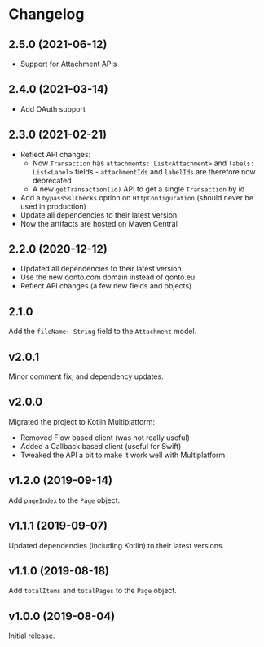 # Changelog

## 2.5.0 (2021-06-12)

- Support for Attachment APIs

## 2.4.0 (2021-03-14)

- Add OAuth support

## 2.3.0 (2021-02-21)

- Reflect API changes:
  - Now `Transaction` has `attachments: List<Attachment>` and `labels: List<Label>` fields - `attachmentIds`
    and `labelIds` are therefore now deprecated
  - A new `getTransaction(id)` API to get a single `Transaction` by id
- Add a `bypassSslChecks` option on `HttpConfiguration` (should never be used in production)
- Update all dependencies to their latest version
- Now the artifacts are hosted on Maven Central

## 2.2.0 (2020-12-12)

- Updated all dependencies to their latest version
- Use the new qonto.com domain instead of qonto.eu
- Reflect API changes (a few new fields and objects)

## 2.1.0

Add the `fileName: String` field to the `Attachment` model.

## v2.0.1
Minor comment fix, and dependency updates.

## v2.0.0
Migrated the project to Kotlin Multiplatform:
- Removed Flow based client (was not really useful)
- Added a Callback based client (useful for Swift)
- Tweaked the API a bit to make it work well with Multiplatform

## v1.2.0 (2019-09-14)
Add `pageIndex` to the `Page` object.

## v1.1.1 (2019-09-07)
Updated dependencies (including Kotlin) to their latest versions.

## v1.1.0 (2019-08-18)
Add `totalItems` and `totalPages` to the `Page` object.

## v1.0.0 (2019-08-04)
Initial release.

